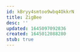 ```yaml
---
id: kBryy4smtoo9wbq4OkkrN
title: ZigBee
desc: ''
updated: 1645097092836
created: 1645012088280
stub: true
---
```



